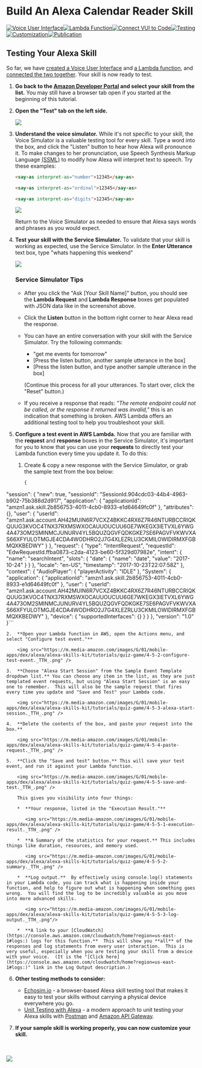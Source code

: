# Build An Alexa Calendar Reader Skill
[![Voice User Interface](https://m.media-amazon.com/images/G/01/mobile-apps/dex/alexa/alexa-skills-kit/tutorials/navigation/1-locked._TTH_.png)](https://github.com/alexa/skill-sample-nodejs-calendar-reader/blob/master/instructions/1-voice-user-interface.md)[![Lambda Function](https://m.media-amazon.com/images/G/01/mobile-apps/dex/alexa/alexa-skills-kit/tutorials/navigation/2-locked._TTH_.png)](https://github.com/alexa/skill-sample-nodejs-calendar-reader/blob/master/instructions/2-lambda-function.md)[![Connect VUI to Code](https://m.media-amazon.com/images/G/01/mobile-apps/dex/alexa/alexa-skills-kit/tutorials/navigation/3-locked._TTH_.png)](https://github.com/alexa/skill-sample-nodejs-calendar-reader/blob/master/instructions/3-connect-vui-to-code.md)[![Testing](https://m.media-amazon.com/images/G/01/mobile-apps/dex/alexa/alexa-skills-kit/tutorials/navigation/4-on._TTH_.png)](https://github.com/alexa/sskill-sample-nodejs-calendar-reader/blob/master/instructions/4-testing.md)[![Customization](https://m.media-amazon.com/images/G/01/mobile-apps/dex/alexa/alexa-skills-kit/tutorials/navigation/5-off._TTH_.png)](https://github.com/alexa/skill-sample-nodejs-calendar-reader/blob/master/instructions/5-customization.md)[![Publication](https://m.media-amazon.com/images/G/01/mobile-apps/dex/alexa/alexa-skills-kit/tutorials/navigation/6-off._TTH_.png)](https://github.com/alexa/skill-sample-nodejs-calendar-reader/blob/master/instructions/6-publication.md)

## Testing Your Alexa Skill

So far, we have [created a Voice User Interface](https://github.com/alexa/skill-sample-nodejs-calendar-reader/blob/master/instructions/1-voice-user-interface.md) and [a Lambda function](https://github.com/alexa/skill-sample-nodejs-calendar-reader/blob/master/instructions/2-lambda-function.md), and [connected the two together](https://github.com/alexa/skill-sample-nodejs-calendar-reader/blob/master/instructions/3-connect-vui-to-code.md).  Your skill is now ready to test.

1.  **Go back to the [Amazon Developer Portal](https://developer.amazon.com/edw/home.html#/skills/list) and select your skill from the list.** You may still have a browser tab open if you started at the beginning of this tutorial.

2.  **Open the "Test" tab on the left side.**

    <img src="https://m.media-amazon.com/images/G/01/mobile-apps/dex/alexa/alexa-skills-kit/tutorials/quiz-game/4-2-test-tab._TTH_.png" />

3.  **Understand the voice simulator.** While it's not specific to your skill, the Voice Simulator is a valuable testing tool for every skill. Type a word into the box, and click the "Listen" button to hear how Alexa will
pronounce it. To make changes to her pronunciation, use Speech Synthesis Markup Language [(SSML)](https://developer.amazon.com/public/solutions/alexa/alexa-skills-kit/docs/speech-synthesis-markup-language-ssml-reference) to modify how Alexa will interpret text to speech. Try these examples:

    ```html
    <say-as interpret-as="number">12345</say-as>
    ```

    ```html
    <say-as interpret-as="ordinal">12345</say-as>
    ```

    ```html
    <say-as interpret-as="digits">12345</say-as>
    ```

    <img src="https://m.media-amazon.com/images/G/01/mobile-apps/dex/alexa/alexa-skills-kit/tutorials/quiz-game/4-3-voice-simulator._TTH_.png" />

    Return to the Voice Simulator as needed to ensure that Alexa says words and phrases as you would expect.

4.  **Test your skill with the Service Simulator.** To validate that your skill is working as expected, use the Service Simulator.  In the **Enter Utterance** text box, type "whats happening this weekend"

    <img src="https://m.media-amazon.com/images/G/01/mobile-apps/dex/alexa/alexa-skills-kit/tutorials/quiz-game/4-4-service-simulator._TTH_.png" />

    ### Service Simulator Tips
    * After you click the "Ask [Your Skill Name]" button, you should see the **Lambda Request** and **Lambda Response** boxes get populated with JSON data like in the screenshot above.
    * Click the **Listen** button in the bottom right corner to hear Alexa read the response.
    * You can have an entire conversation with your skill with the Service Simulator.  Try the following commands:
        * "get me events for tomorrow"
        * [Press the listen button, another sample utterance in the box]
        * [Press the listen button, and type another sample utterance in the box]

        (Continue this process for all your utterances. To start over, click the "Reset" button.)

    * If you receive a response that reads: *"The remote endpoint could not be called, or the response it returned was invalid,"* this is an indication that something is broken.  AWS Lambda offers an additional testing tool to help you troubleshoot your skill.

5.  **Configure a test event in AWS Lambda.** Now that you are familiar with the **request** and **response** boxes in the Service Simulator, it's important for you to know that you can use your **requests** to directly test your Lambda function every time you update it.  To do this:
    1.  Create & copy a new response with the Service Simulator, or grab the sample text from the box below:

        ```JAVASCRIPT
        {
  "session": {
    "new": true,
    "sessionId": "SessionId.904cdc03-44b4-4963-b902-75b388d2d917",
    "application": {
      "applicationId": "amzn1.ask.skill.2b856753-4011-4cb0-8933-e1d64649fc0f"
    },
    "attributes": {},
    "user": {
      "userId": "amzn1.ask.account.AH42MUIN6R7VCXZ4BKKC4RX6Z7R46NTURBCCRIQKQUUG3KVOC4TNX37RXMSWXOCAUUOUCUU6GE7WKEGX3IETVXL6YWG4A473OM2SMINMCJUNURV4YL5BQUZQGVFQDKGKE7SE6PAGVFVKWVXAS66XFYULOTMGJE4CDA4WODHRO2J7G4XLEZRLU3CKMILOWIDIRMXFGBMQXKBEDWY"
    }
  },
  "request": {
    "type": "IntentRequest",
    "requestId": "EdwRequestId.ffba0873-c2da-4123-be60-5f329d07982e",
    "intent": {
      "name": "searchIntent",
      "slots": {
        "date": {
          "name": "date",
          "value": "2017-10-24"
        }
      }
    },
    "locale": "en-US",
    "timestamp": "2017-10-23T22:07:58Z"
  },
  "context": {
    "AudioPlayer": {
      "playerActivity": "IDLE"
    },
    "System": {
      "application": {
        "applicationId": "amzn1.ask.skill.2b856753-4011-4cb0-8933-e1d64649fc0f"
      },
      "user": {
        "userId": "amzn1.ask.account.AH42MUIN6R7VCXZ4BKKC4RX6Z7R46NTURBCCRIQKQUUG3KVOC4TNX37RXMSWXOCAUUOUCUU6GE7WKEGX3IETVXL6YWG4A473OM2SMINMCJUNURV4YL5BQUZQGVFQDKGKE7SE6PAGVFVKWVXAS66XFYULOTMGJE4CDA4WODHRO2J7G4XLEZRLU3CKMILOWIDIRMXFGBMQXKBEDWY"
      },
      "device": {
        "supportedInterfaces": {}
      }
    }
  },
  "version": "1.0"
}```

    2.  **Open your Lambda function in AWS, open the Actions menu, and select "Configure test event."**

        <img src="https://m.media-amazon.com/images/G/01/mobile-apps/dex/alexa/alexa-skills-kit/tutorials/quiz-game/4-5-2-configure-test-event._TTH_.png" />

    3.  **Choose "Alexa Start Session" from the Sample Event Template dropdown list.** You can choose any item in the list, as they are just templated event requests, but using "Alexa Start Session" is an easy one to remember.  This will also be the sample request that fires every time you update and "Save and Test" your Lambda code.

        <img src="https://m.media-amazon.com/images/G/01/mobile-apps/dex/alexa/alexa-skills-kit/tutorials/quiz-game/4-5-3-alexa-start-session._TTH_.png" />

    4.  **Delete the contents of the box, and paste your request into the box.**

        <img src="https://m.media-amazon.com/images/G/01/mobile-apps/dex/alexa/alexa-skills-kit/tutorials/quiz-game/4-5-4-paste-request._TTH_.png" />

    5.  **Click the "Save and test" button.** This will save your test event, and run it against your Lambda function.

        <img src="https://m.media-amazon.com/images/G/01/mobile-apps/dex/alexa/alexa-skills-kit/tutorials/quiz-game/4-5-5-save-and-test._TTH_.png" />

        This gives you visibility into four things:

        *  **Your response, listed in the "Execution Result."**

           <img src="https://m.media-amazon.com/images/G/01/mobile-apps/dex/alexa/alexa-skills-kit/tutorials/quiz-game/4-5-5-1-execution-result._TTH_.png" />

        *  **A Summary of the statistics for your request.** This includes things like duration, resources, and memory used.

           <img src="https://m.media-amazon.com/images/G/01/mobile-apps/dex/alexa/alexa-skills-kit/tutorials/quiz-game/4-5-5-2-summary._TTH_.png" />

        *  **Log output.**  By effectively using console.log() statements in your Lambda code, you can track what is happening inside your function, and help to figure out what is happening when something goes wrong.  You will find the log to be incredibly valuable as you move into more advanced skills.

           <img src="https://m.media-amazon.com/images/G/01/mobile-apps/dex/alexa/alexa-skills-kit/tutorials/quiz-game/4-5-5-3-log-output._TTH_.png"/>

        *  **A link to your [CloudWatch](https://console.aws.amazon.com/cloudwatch/home?region=us-east-1#logs:) logs for this function.**  This will show you **all** of the responses and log statements from every user interaction.  This is very useful, especially when you are testing your skill from a device with your voice.  (It is the "[Click here](https://console.aws.amazon.com/cloudwatch/home?region=us-east-1#logs:)" link in the Log Output description.)

6.  **Other testing methods to consider:**

    *  [Echosim.io](https://echosim.io) - a browser-based Alexa skill testing tool that makes it easy to test your skills without carrying a physical device everywhere you go.
    *  [Unit Testing with Alexa](https://github.com/alexa/skill-sample-nodejs-calendar-reader/blob/master/unit-testing.md) - a modern approach to unit testing your Alexa skills with [Postman](http://getpostman.com) and [Amazon API Gateway](http://aws.amazon.com/apigateway).


7.  **If your sample skill is working properly, you can now customize your skill.**

<br/><br/>
<a href="https://github.com/alexa/skill-sample-nodejs-calendar-reader/blob/master/instructions/5-customization.md"><img src="https://m.media-amazon.com/images/G/01/mobile-apps/dex/alexa/alexa-skills-kit/tutorials/general/buttons/button_next_customization._TTH_.png" /></a>

<img height="1" width="1" src="https://www.facebook.com/tr?id=1847448698846169&ev=PageView&noscript=1"/>
